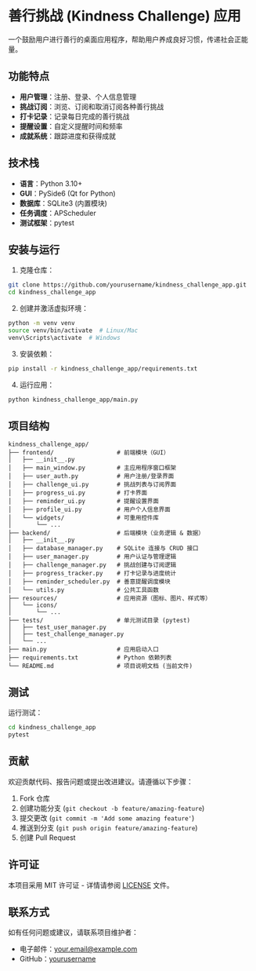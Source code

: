 # 善行挑战 (Kindness Challenge) 应用

一个鼓励用户进行善行的桌面应用程序，帮助用户养成良好习惯，传递社会正能量。

## 功能特点

- **用户管理**：注册、登录、个人信息管理
- **挑战订阅**：浏览、订阅和取消订阅各种善行挑战
- **打卡记录**：记录每日完成的善行挑战
- **提醒设置**：自定义提醒时间和频率
- **成就系统**：跟踪进度和获得成就

## 技术栈

- **语言**：Python 3.10+
- **GUI**：PySide6 (Qt for Python)
- **数据库**：SQLite3 (内置模块)
- **任务调度**：APScheduler
- **测试框架**：pytest

## 安装与运行

1. 克隆仓库：

```bash
git clone https://github.com/yourusername/kindness_challenge_app.git
cd kindness_challenge_app
```

2. 创建并激活虚拟环境：

```bash
python -m venv venv
source venv/bin/activate  # Linux/Mac
venv\Scripts\activate  # Windows
```

3. 安装依赖：

```bash
pip install -r kindness_challenge_app/requirements.txt
```

4. 运行应用：

```bash
python kindness_challenge_app/main.py
```

## 项目结构

```
kindness_challenge_app/
├── frontend/                  # 前端模块（GUI）
│   ├── __init__.py
│   ├── main_window.py         # 主应用程序窗口框架
│   ├── user_auth.py           # 用户注册/登录界面
│   ├── challenge_ui.py        # 挑战列表与订阅界面
│   ├── progress_ui.py         # 打卡界面
│   ├── reminder_ui.py         # 提醒设置界面
│   ├── profile_ui.py          # 用户个人信息界面
│   └── widgets/               # 可重用控件库
│       └── ...
├── backend/                   # 后端模块（业务逻辑 & 数据）
│   ├── __init__.py
│   ├── database_manager.py    # SQLite 连接与 CRUD 接口
│   ├── user_manager.py        # 用户认证与管理逻辑
│   ├── challenge_manager.py   # 挑战创建与订阅逻辑
│   ├── progress_tracker.py    # 打卡记录与进度统计
│   ├── reminder_scheduler.py  # 善意提醒调度模块
│   └── utils.py               # 公共工具函数
├── resources/                 # 应用资源（图标、图片、样式等）
│   └── icons/
│       └── ...
├── tests/                     # 单元测试目录 (pytest)
│   ├── test_user_manager.py
│   ├── test_challenge_manager.py
│   └── ...
├── main.py                    # 应用启动入口
├── requirements.txt           # Python 依赖列表
└── README.md                  # 项目说明文档 (当前文件)
```

## 测试

运行测试：

```bash
cd kindness_challenge_app
pytest
```

## 贡献

欢迎贡献代码、报告问题或提出改进建议。请遵循以下步骤：

1. Fork 仓库
2. 创建功能分支 (`git checkout -b feature/amazing-feature`)
3. 提交更改 (`git commit -m 'Add some amazing feature'`)
4. 推送到分支 (`git push origin feature/amazing-feature`)
5. 创建 Pull Request

## 许可证

本项目采用 MIT 许可证 - 详情请参阅 [LICENSE](LICENSE) 文件。

## 联系方式

如有任何问题或建议，请联系项目维护者：

- 电子邮件：your.email@example.com
- GitHub：[yourusername](https://github.com/yourusername)
